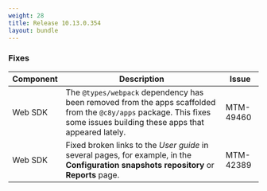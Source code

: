 ```yaml
---
weight: 28
title: Release 10.13.0.354
layout: bundle
---
```


<!--10.13.0.350-10.13.0.354-->

### Fixes

<div><table ><colgroup>
<col style="width: 15%;"><col style="width: 70%;"><col style="width: 15%;"></colgroup>
<thead><tr>
<th>
Component</th>
<th>
Description</th>
<th>
Issue</th>
</tr>
</thead><tbody>

<tr>
<td>Web SDK</td>
<td>The <code>@types/webpack</code> dependency has been removed from the apps scaffolded from the <code>@c8y/apps</code> package. This fixes some issues building these apps that appeared lately.</td>
<td>MTM-49460</td>
</tr>

<tr>
<td>Web SDK</td>
<td>Fixed broken links to the <i>User guide</i> in several pages, for example, in the <b>Configuration snapshots repository</b> or <b>Reports</b> page.</td>
<td>MTM-42389</td>
</tr>

</tbody></table></div>
